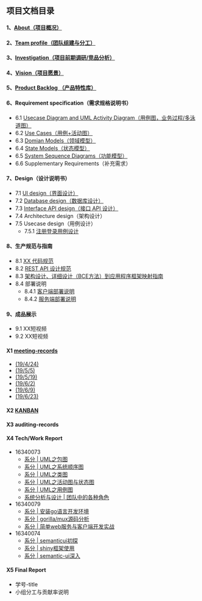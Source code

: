 ## 项目文档目录
  

#### 1、[About（项目概况）](https://github.com/sysu620/sysu620/blob/master/About.md)
#### 2、[Team profile（团队组建与分工）](https://github.com/sysu620/sysu620/blob/master/team.md)
#### 3、[Investigation（项目前期调研/竞品分析）](https://github.com/sysu620/sysu620/blob/master/investigation.md)
#### 4、[Vision（项目愿景）](https://github.com/sysu620/sysu620/blob/master/Vision.md)
#### 5、[Product Backlog （产品特性库）](https://github.com/sysu620/sysu620/blob/master/Product%20Backlog.md)
#### 6、Requirement specification（需求规格说明书）
- 6.1 [Usecase Diagram and UML Activity Diagram（用例图，业务过程/多泳道图）](https://github.com/sysu620/sysu620/blob/master/%E9%9C%80%E6%B1%82%E8%A7%84%E6%A0%BC%E8%AF%B4%E6%98%8E%E4%B9%A6%E7%9B%B8%E5%85%B3%E6%96%87%E6%A1%A3/%E7%94%A8%E4%BE%8B%E5%9B%BE_%E4%B8%9A%E5%8A%A1%E6%B5%81%E7%A8%8B.md)
- 6.2 [Use Cases（用例+活动图）](https://github.com/sysu620/sysu620/blob/master/%E9%9C%80%E6%B1%82%E8%A7%84%E6%A0%BC%E8%AF%B4%E6%98%8E%E4%B9%A6%E7%9B%B8%E5%85%B3%E6%96%87%E6%A1%A3/%E7%94%A8%E4%BE%8B_%E6%B4%BB%E5%8A%A8%E5%9B%BE.md)
- 6.3 [Domian Models（领域模型）](https://github.com/sysu620/sysu620/blob/master/%E9%9C%80%E6%B1%82%E8%A7%84%E6%A0%BC%E8%AF%B4%E6%98%8E%E4%B9%A6%E7%9B%B8%E5%85%B3%E6%96%87%E6%A1%A3/%E9%A2%86%E5%9F%9F%E5%BB%BA%E6%A8%A1190625.png)
- 6.4 [State Models（状态模型）](https://github.com/sysu620/sysu620/blob/master/%E9%9C%80%E6%B1%82%E8%A7%84%E6%A0%BC%E8%AF%B4%E6%98%8E%E4%B9%A6%E7%9B%B8%E5%85%B3%E6%96%87%E6%A1%A3/%E4%BB%BB%E5%8A%A1%E7%8A%B6%E6%80%81%E6%B5%81%E7%A8%8B190625.png)
- 6.5 [System Sequence Diagrams（功能模型）](https://github.com/sysu620/sysu620/blob/master/%E9%9C%80%E6%B1%82%E8%A7%84%E6%A0%BC%E8%AF%B4%E6%98%8E%E4%B9%A6%E7%9B%B8%E5%85%B3%E6%96%87%E6%A1%A3/6.5sequence_model.md)
- 6.6 Supplementary Requirements（补充需求）
#### 7、Design（设计说明书）
- 7.1 [UI design（界面设计）](https://github.com/sysu620/sysu620/blob/master/UI%E8%AE%BE%E8%AE%A1/README.md)
- 7.2 [Database design（数据库设计）](https://github.com/sysu620/sysu620/tree/master/Design/ER图.png)
- 7.3 [Interface API design（接口 API 设计）](https://github.com/sysu620/sysu620/tree/master/Design/API说明书.md)
- 7.4 Architecture design（架构设计）
- 7.5 Usecase design（用例设计）
  - 7.5.1 [注册登录用例设计](https://github.com/sysu620/sysu620/blob/master/Design/use_case_design.md)
#### 8、生产规范与指南
- 8.1 [XX 代码规范](https://github.com/sysu620/sysu620/blob/master/%E9%9C%80%E6%B1%82%E8%A7%84%E6%A0%BC%E8%AF%B4%E6%98%8E%E4%B9%A6%E7%9B%B8%E5%85%B3%E6%96%87%E6%A1%A3/%E4%BB%A3%E7%A0%81%E8%A7%84%E8%8C%83.md)
- 8.2 [REST API 设计规范](https://github.com/sysu620/sysu620/tree/master/%E9%9C%80%E6%B1%82%E8%A7%84%E6%A0%BC%E8%AF%B4%E6%98%8E%E4%B9%A6%E7%9B%B8%E5%85%B3%E6%96%87%E6%A1%A3/RESTful_API设计规范.md)
- 8.3 [架构设计、详细设计（BCE方法）到应用程序框架映射指南](https://github.com/sysu620/sysu620/tree/master/%E9%9C%80%E6%B1%82%E8%A7%84%E6%A0%BC%E8%AF%B4%E6%98%8E%E4%B9%A6%E7%9B%B8%E5%85%B3%E6%96%87%E6%A1%A3/架构设计.md)
- 8.4 部署说明
  - 8.4.1 [客户端部署说明](https://github.com/sysu620/client/blob/master/README.md)
  - 8.4.2 [服务端部署说明](https://github.com/sysu620/Server/blob/master/README.md)
#### 9、成品展示
- 9.1 XX短视频
- 9.2 XX短视频
#### X1 [meeting-records](https://github.com/sysu620/sysu620/tree/master/meeting_records)
- [(19/4/24)](https://github.com/sysu620/sysu620/blob/master/meeting_records/%E4%BC%9A%E8%AE%AE%E8%AE%B0%E5%BD%95week2.png)
- [(19/5/5)](https://github.com/sysu620/sysu620/blob/master/meeting_records/%E5%B0%8F%E7%BB%84%E4%BC%9A%E8%AE%AE3%EF%BC%882019.5.5%EF%BC%89.png)
- [(19/5/19)](https://github.com/sysu620/sysu620/blob/master/meeting_records/2019.5.19.png)
- [(19/6/2)](https://github.com/sysu620/sysu620/blob/master/meeting_records/2019.6.2.png)
- [(19/6/9)](https://github.com/sysu620/sysu620/blob/master/meeting_records/2019.6.9.png)
- [(19/6/23)](https://github.com/sysu620/sysu620/blob/master/meeting_records/2019.6.23.png)

#### X2 [KANBAN](https://github.com/orgs/sysu620/projects)
#### X3 auditing-records
#### X4 Tech/Work Report
- 16340073
  - [系分 | UML之包图](https://blog.csdn.net/cat_xing/article/details/93746468)
  - [系分 | UML之系统顺序图](https://blog.csdn.net/cat_xing/article/details/93745146)
  - [系分 | UML之类图](https://blog.csdn.net/cat_xing/article/details/93744660)
  - [系分 | UML之活动图与状态图](https://blog.csdn.net/cat_xing/article/details/93744098)
  - [系分 | UML之用例图](https://blog.csdn.net/cat_xing/article/details/93743295)
  - [系统分析与设计 | 团队中的各种角色](https://blog.csdn.net/cat_xing/article/details/89243370)
- 16340079
  - [系分 | 安装go语言开发环境](https://blog.csdn.net/hcm_0079/article/details/82903449)
  - [系分 | gorilla/mux源码分析](https://blog.csdn.net/hcm_0079/article/details/84330100)
  - [系分 | 简单web服务与客户端开发实战](https://blog.csdn.net/hcm_0079/article/details/85072030)
- 16340074
  - [系分 | semanticui初探](https://ralphwithoutmissfun.github.io/2019/06/23/%E7%B3%BB%E7%BB%9F%E5%88%86%E6%9E%90%E5%A4%A7%E4%BD%9C%E4%B8%9A%E7%B3%BB%E5%88%97%E5%8D%9A%E5%AE%A2%E4%B8%80/)
  - [系分 | shiny框架使用](https://ralphwithoutmissfun.github.io/2019/06/23/%E7%B3%BB%E7%BB%9F%E5%88%86%E6%9E%90%E5%A4%A7%E4%BD%9C%E4%B8%9A%E7%B3%BB%E5%88%97%E5%8D%9A%E5%AE%A2%E4%BA%8C/)
  - [系分 | semantic-ui深入](https://ralphwithoutmissfun.github.io/2019/06/23/%E7%B3%BB%E7%BB%9F%E5%88%86%E6%9E%90%E5%A4%A7%E4%BD%9C%E4%B8%9A%E7%B3%BB%E5%88%97%E5%8D%9A%E5%AE%A2%E4%B8%89/)
#### X5 Final Report
- 学号-title
- 小组分工与贡献率说明
